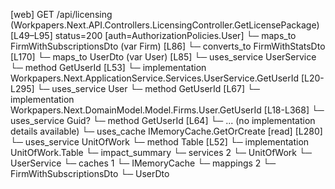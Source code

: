 [web] GET /api/licensing  (Workpapers.Next.API.Controllers.LicensingController.GetLicensePackage)  [L49–L95] status=200 [auth=AuthorizationPolicies.User]
  └─ maps_to FirmWithSubscriptionsDto (var Firm) [L86]
    └─ converts_to FirmWithStatsDto [L170]
  └─ maps_to UserDto (var User) [L85]
  └─ uses_service UserService
    └─ method GetUserId [L53]
      └─ implementation Workpapers.Next.ApplicationService.Services.UserService.GetUserId [L20-L295]
        └─ uses_service User
          └─ method GetUserId [L67]
            └─ implementation Workpapers.Next.DomainModel.Model.Firms.User.GetUserId [L18-L368]
        └─ uses_service Guid?
          └─ method GetUserId [L64]
            └─ ... (no implementation details available)
        └─ uses_cache IMemoryCache.GetOrCreate [read] [L280]
  └─ uses_service UnitOfWork
    └─ method Table [L52]
      └─ implementation UnitOfWork.Table
  └─ impact_summary
    └─ services 2
      └─ UnitOfWork
      └─ UserService
    └─ caches 1
      └─ IMemoryCache
    └─ mappings 2
      └─ FirmWithSubscriptionsDto
      └─ UserDto

